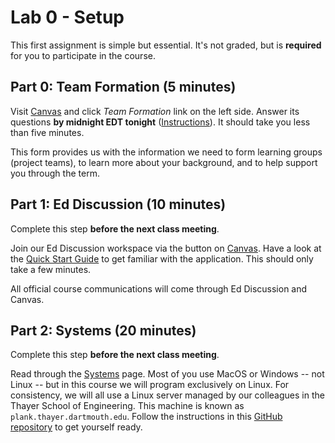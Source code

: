 # Lab 0 - Setup

This first assignment is simple but essential.
It's not graded, but is **required** for you to participate in the course.

## Part 0: Team Formation (5 minutes)

Visit [Canvas](https://canvas.dartmouth.edu/courses/49179) and click *Team Formation* link on the left side.
Answer its questions **by midnight EDT tonight** ([Instructions](https://services.dartmouth.edu/TDClient/1806/Portal/KB/ArticleDet?ID=128042)).
It should take you less than five minutes.

This form provides us with the information we need
to form learning groups (project teams),
to learn more about your background, 
and to help support you through the term.

## Part 1: Ed Discussion (10 minutes)
Complete this step **before the next class meeting**.

Join our Ed Discussion workspace via the button on [Canvas](https://canvas.dartmouth.edu/courses/49179).
Have a look at the [Quick Start Guide](https://edstem.org/quickstart/ed-discussion.pdf) to get familiar with the application.
This should only take a few minutes.

All official course communications will come through Ed Discussion and Canvas.

## Part 2: Systems (20 minutes)
Complete this step **before the next class meeting**.

Read through the [Systems](https://github.com/CS50Dartmouth21FS1/home/tree/fall21s1/logistics/systems.md) page.
Most of you use MacOS or Windows -- not Linux -- but in this course we will program exclusively on Linux.
For consistency, we will all use a Linux server managed by our colleagues in the Thayer School of Engineering.
This machine is known as `plank.thayer.dartmouth.edu`.
Follow the instructions in this [GitHub repository](https://github.com/CS50Dartmouth21FS1/cs50-dev) to get yourself ready.
